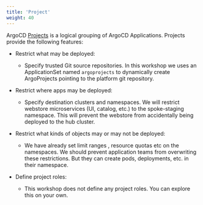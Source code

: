 ```yaml
---
title: 'Project'
weight: 40
---
```


ArgoCD [Projects](https://argo-cd.readthedocs.io/en/stable/user-guide/projects/) is a logical grouping of ArgoCD Applications. Projects provide the following features:

- Restrict what may be deployed:
    - Specify trusted Git source repositories. In this workshop we uses an ApplicationSet named `argoprojects` to dynamically create ArgoProjects pointing to the platform git repository.

- Restrict where apps may be deployed:
    - Specify destination clusters and namespaces. We will restrict webstore microservices (UI, catalog, etc.) to the spoke-staging namespace. This will prevent the webstore from accidentally being deployed to the hub cluster.

- Restrict what kinds of objects may or may not be deployed: 
    - We have already set limit ranges , resource quotas etc on the namespaces. We should prevent application teams from overwriting these restrictions. But they can create pods, deployments, etc. in their namespace. 

- Define project roles:
    - This workshop does not define any project roles. You can explore this on your own.


